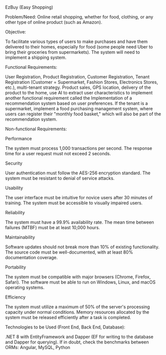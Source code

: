 EzBuy (Easy Shopping)

Problem/Need: Online retail shopping, whether for food, clothing, or any other type of online product (such as Amazon).

Objective:

To facilitate various types of users to make purchases and have them delivered to their homes, especially for food (some people need Uber to bring their groceries from supermarkets). The system will need to implement a shipping system.

Functional Requirements:

User Registration, Product Registration, Customer Registration, Tenant Registration (Customer = Supermarket, Fashion Stores, Electronics Stores, etc.), multi-tenant strategy. Product sales, GPS location, delivery of the product to the home, use AI to extract user characteristics to implement another functional requirement called the Implementation of a recommendation system based on user preferences. If the tenant is a supermarket, implement a food purchasing management system, where users can register their "monthly food basket," which will also be part of the recommendation system.

Non-functional Requirements:

Performance

The system must process 1,000 transactions per second. The response time for a user request must not exceed 2 seconds.

Security

User authentication must follow the AES-256 encryption standard. The system must be resistant to denial of service attacks.

Usability

The user interface must be intuitive for novice users after 30 minutes of training. The system must be accessible to visually impaired users.

Reliability

The system must have a 99.9% availability rate. The mean time between failures (MTBF) must be at least 10,000 hours.

Maintainability

Software updates should not break more than 10% of existing functionality. The source code must be well-documented, with at least 80% documentation coverage.

Portability

The system must be compatible with major browsers (Chrome, Firefox, Safari). The software must be able to run on Windows, Linux, and macOS operating systems.

Efficiency

The system must utilize a maximum of 50% of the server's processing capacity under normal conditions. Memory resources allocated by the system must be released efficiently after a task is completed.

Technologies to be Used (Front End, Back End, Database):

.NET 8 with EntityFramework and Dapper (EF for writing to the database and Dapper for querying). If in doubt, check the benchmarks between ORMs: Angular, MySQL, Python